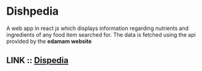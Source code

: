 # Dishpedia
A web app in react js which displays information regarding nutrients and ingredients of any food item searched for.
The data is fetched using the api provided by the **edamam website**

## LINK :: [Dispedia](https://dishpedia.netlify.app/)

